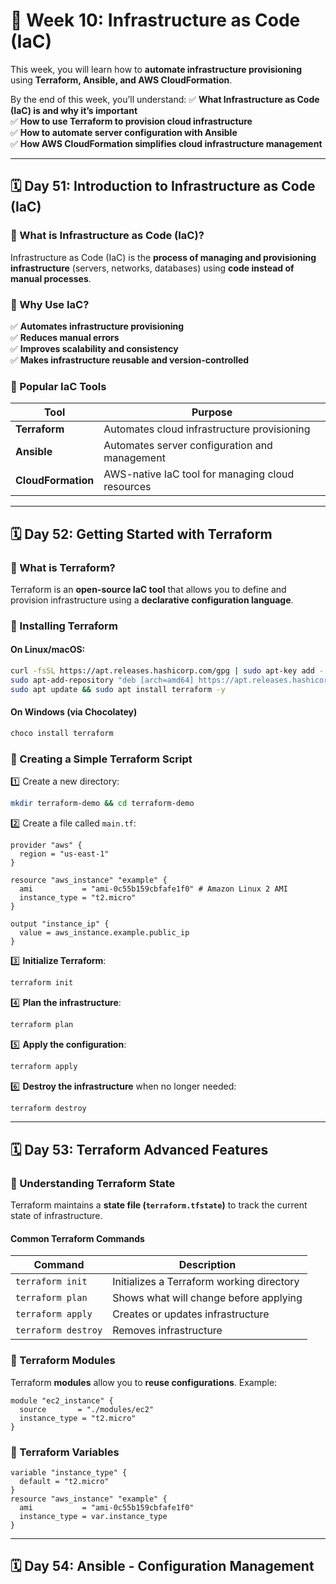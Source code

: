 # **📌 Week 10: Infrastructure as Code (IaC)**  
This week, you will learn how to **automate infrastructure provisioning** using **Terraform, Ansible, and AWS CloudFormation**.  

By the end of this week, you’ll understand:
✅ **What Infrastructure as Code (IaC) is and why it’s important**  
✅ **How to use Terraform to provision cloud infrastructure**  
✅ **How to automate server configuration with Ansible**  
✅ **How AWS CloudFormation simplifies cloud infrastructure management**  

---

## **🗓️ Day 51: Introduction to Infrastructure as Code (IaC)**  

### **🔹 What is Infrastructure as Code (IaC)?**
Infrastructure as Code (IaC) is the **process of managing and provisioning infrastructure** (servers, networks, databases) using **code instead of manual processes**.

### **🔹 Why Use IaC?**
✅ **Automates infrastructure provisioning**  
✅ **Reduces manual errors**  
✅ **Improves scalability and consistency**  
✅ **Makes infrastructure reusable and version-controlled**  

### **🔹 Popular IaC Tools**
| **Tool** | **Purpose** |
|---------|-------------|
| **Terraform** | Automates cloud infrastructure provisioning |
| **Ansible** | Automates server configuration and management |
| **CloudFormation** | AWS-native IaC tool for managing cloud resources |

---

## **🗓️ Day 52: Getting Started with Terraform**  

### **🔹 What is Terraform?**
Terraform is an **open-source IaC tool** that allows you to define and provision infrastructure using a **declarative configuration language**.

### **🔹 Installing Terraform**
#### **On Linux/macOS:**
```bash
curl -fsSL https://apt.releases.hashicorp.com/gpg | sudo apt-key add -
sudo apt-add-repository "deb [arch=amd64] https://apt.releases.hashicorp.com $(lsb_release -cs) main"
sudo apt update && sudo apt install terraform -y
```
#### **On Windows (via Chocolatey)**
```powershell
choco install terraform
```

### **🔹 Creating a Simple Terraform Script**
1️⃣ Create a new directory:
```bash
mkdir terraform-demo && cd terraform-demo
```
2️⃣ Create a file called `main.tf`:
```hcl
provider "aws" {
  region = "us-east-1"
}

resource "aws_instance" "example" {
  ami           = "ami-0c55b159cbfafe1f0" # Amazon Linux 2 AMI
  instance_type = "t2.micro"
}

output "instance_ip" {
  value = aws_instance.example.public_ip
}
```
3️⃣ **Initialize Terraform**:
```bash
terraform init
```
4️⃣ **Plan the infrastructure**:
```bash
terraform plan
```
5️⃣ **Apply the configuration**:
```bash
terraform apply
```
6️⃣ **Destroy the infrastructure** when no longer needed:
```bash
terraform destroy
```

---

## **🗓️ Day 53: Terraform Advanced Features**  

### **🔹 Understanding Terraform State**
Terraform maintains a **state file (`terraform.tfstate`)** to track the current state of infrastructure.

#### **Common Terraform Commands**
| Command | Description |
|---------|-------------|
| `terraform init` | Initializes a Terraform working directory |
| `terraform plan` | Shows what will change before applying |
| `terraform apply` | Creates or updates infrastructure |
| `terraform destroy` | Removes infrastructure |

### **🔹 Terraform Modules**
Terraform **modules** allow you to **reuse configurations**.
Example:
```hcl
module "ec2_instance" {
  source       = "./modules/ec2"
  instance_type = "t2.micro"
}
```

### **🔹 Terraform Variables**
```hcl
variable "instance_type" {
  default = "t2.micro"
}
resource "aws_instance" "example" {
  ami           = "ami-0c55b159cbfafe1f0"
  instance_type = var.instance_type
}
```

---

## **🗓️ Day 54: Ansible - Configuration Management**  
